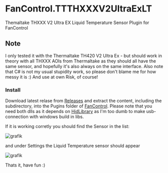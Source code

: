 # FanControl.TTTHXXXV2UltraExLT
Themaltake THXXX V2 Ultra EX Liquid Temperature Sensor Plugin for FanControl

## Note
I only tested it with the Thermaltake TH420 V2 Ultra Ex - but should work in theory with all THXXX AOIs from Thermaltake as they should all have the same sensor, and hopefully it's also always on the same interface.
Also note that C# is not my usual stupidity work, so please don't blame me for how messy it is :)
And use at own Risk, of course!

### Install
Download latest relase from [Releases](https://github.com/Plopsi/FanControl.TTTHXXXV2UltraExLT/releases) and extract the content, including the subdirectory, into the Pugins folder of [FanControl](https://github.com/Rem0o/FanControl.Releases).
Please note that you need both dlls as it depends on [HidLibrary](https://github.com/mikeobrien/HidLibrary) as I'm too dumb to make usb-connection with windows build in libs.

If it is working corretly you should find the Sensor in the list:

![grafik](https://github.com/user-attachments/assets/a2564837-37dc-4a46-8272-aa6556aeb542)

and under Settings the Liquid Temperature sensor should appear

![grafik](https://github.com/user-attachments/assets/27c768c2-8ed8-4ed9-884c-5a799c62e029)

Thats it, have fun :)
